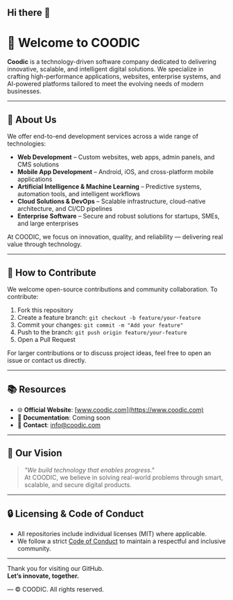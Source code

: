 ## Hi there 👋

<!--

**Here are some ideas to get you started:**

🙋‍♀️ A short introduction - what is your organization all about?
🌈 Contribution guidelines - how can the community get involved?
👩‍💻 Useful resources - where can the community find your docs? Is there anything else the community should know?
🍿 Fun facts - what does your team eat for breakfast?
🧙 Remember, you can do mighty things with the power of [Markdown](https://docs.github.com/github/writing-on-github/getting-started-with-writing-and-formatting-on-github/basic-writing-and-formatting-syntax)
-->
# 👋 Welcome to COODIC

**Coodic** is a technology-driven software company dedicated to delivering innovative, scalable, and intelligent digital solutions. We specialize in crafting high-performance applications, websites, enterprise systems, and AI-powered platforms tailored to meet the evolving needs of modern businesses.

---

## 🚀 About Us

We offer end-to-end development services across a wide range of technologies:

- **Web Development** – Custom websites, web apps, admin panels, and CMS solutions
- **Mobile App Development** – Android, iOS, and cross-platform mobile applications
- **Artificial Intelligence & Machine Learning** – Predictive systems, automation tools, and intelligent workflows
- **Cloud Solutions & DevOps** – Scalable infrastructure, cloud-native architecture, and CI/CD pipelines
- **Enterprise Software** – Secure and robust solutions for startups, SMEs, and large enterprises

At COODIC, we focus on innovation, quality, and reliability — delivering real value through technology.

---

## 🤝 How to Contribute

We welcome open-source contributions and community collaboration. To contribute:

1. Fork this repository
2. Create a feature branch: `git checkout -b feature/your-feature`
3. Commit your changes: `git commit -m "Add your feature"`
4. Push to the branch: `git push origin feature/your-feature`
5. Open a Pull Request

For larger contributions or to discuss project ideas, feel free to open an issue or contact us directly.

---

## 📚 Resources

- 🌐 **Official Website**: [www.coodic.com](https://www.coodic.com)
- 📄 **Documentation**: Coming soon
- 📧 **Contact**: info@coodic.com

---

## 🧠 Our Vision

> _"We build technology that enables progress."_  
> At COODIC, we believe in solving real-world problems through smart, scalable, and secure digital products.  

---

## 🔒 Licensing & Code of Conduct

- All repositories include individual licenses (MIT) where applicable.
- We follow a strict [Code of Conduct](CODE_OF_CONDUCT.md) to maintain a respectful and inclusive community.

---

Thank you for visiting our GitHub.  
**Let’s innovate, together.**

—
© COODIC. All rights reserved.

